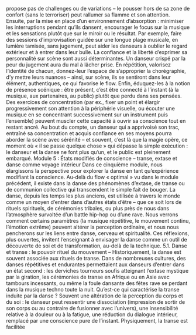 propose pas de challenges ou de variations – le pousser hors de sa zone de confort (sans le terroriser) peut rallumer sa flamme et son attention. Ensuite, par la mise en place d’un environnement d’absorption : minimiser les interruptions pendant qu’ils dansent, encourager le focus sur la musique et les sensations plutôt que sur le miroir ou le résultat. Par exemple, faire des sessions d’improvisation guidée sur une longue plage musicale, en lumière tamisée, sans jugement, peut aider les danseurs à oublier le regard extérieur et à entrer dans leur bulle. La confiance et la liberté d’exprimer sa personnalité sur scène sont aussi déterminantes. Un danseur crispé par la peur du jugement aura du mal à lâcher prise. En répétition, valorisez l’identité de chacun, donnez-leur l’espace de s’approprier la chorégraphie, d’y mettre leurs nuances – ainsi, sur scène, ils se sentiront dans leur élément, authentiques, ce qui favorise le flow. Enfin, éduquez-les à la notion de présence scénique : être présent, c’est être connecté à l’instant (à la musique, aux partenaires, au public) plutôt que perdu dans ses pensées. Des exercices de concentration (par ex., fixer un point et élargir progressivement son attention à la périphérie visuelle, ou écouter une musique en se concentrant successivement sur un instrument puis l’ensemble) peuvent muscler cette capacité à ouvrir sa conscience tout en restant ancré. Au bout du compte, un danseur qui a apprivoisé son trac, entraîné sa concentration et acquis confiance en ses moyens pourra aborder la scène avec sérénité – et souvent, c’est là que la magie opère, ce moment où « il se passe quelque chose » qui dépasse la simple exécution : le danseur et la danse ne font plus qu’un, et le public est pleinement embarqué. Module 5 : États modifiés de conscience – transe, extase et danse comme voyage intérieur Dans ce cinquième module, nous élargissons la perspective pour explorer la danse en tant qu’expérience modifiant la conscience. Au-delà du flow « optimal » vu dans le module précédent, il existe dans la danse des phénomènes d’extase, de transe ou de communion collective qui transcendent le simple fait de bouger. La danse, depuis les temps les plus anciens, est utilisée à travers le monde comme un moyen d’entrer dans d’autres états d’être – que ce soit lors de rituels spirituels, de cérémonies tribales, ou plus près de nous dans l’atmosphère survoltée d’un battle hip-hop ou d’une rave. Nous verrons comment certains paramètres (la musique répétitive, le mouvement continu, l’émotion extrême) peuvent altérer la perception ordinaire, et nous nous pencherons sur les liens entre danse, cerveau et spiritualité. Ces réflexions, plus ouvertes, invitent l’enseignant à envisager la danse comme un outil de découverte de soi et de transformation, au-delà de la technique. 5.1. Danse et transe : le pouvoir rituel du mouvement – Historiquement, la danse est souvent associée aux rituels de transe. Dans de nombreuses cultures, des danses répétitives et endurantes permettaient aux danseurs d’entrer dans un état second : les derviches tourneurs soufis atteignant l’extase mystique par la giration, les cérémonies de transe en Afrique ou en Asie avec tambours incessants, ou même la foule dansante des fêtes rave se perdant dans la musique techno toute la nuit. Qu’est-ce qui caractérise la transe induite par la danse ? Souvent une altération de la perception du corps et du soi : le danseur peut ressentir une dissociation (impression de sortir de son corps ou au contraire de fusionner avec l’univers), une insensibilité relative à la douleur ou à la fatigue, une réduction du dialogue intérieur, remplacé par une conscience pure de l’instant. Physiquement, la transe est facilitée